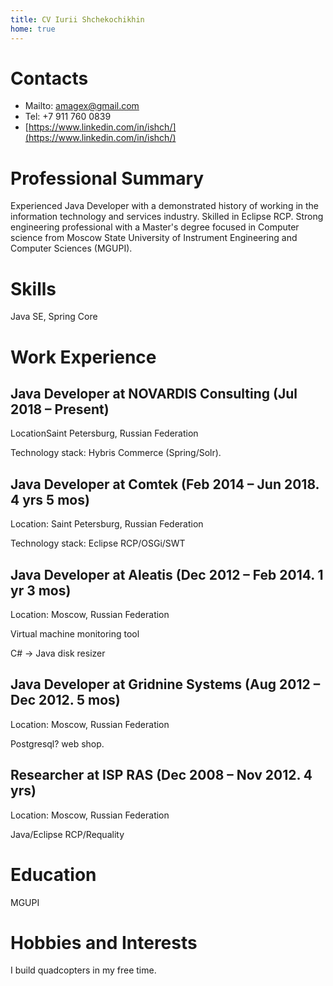 ```yaml
---
title: CV Iurii Shchekochikhin
home: true
---
```


# Contacts

* Mailto: amagex@gmail.com
* Tel: +7 911 760 0839
* [https://www.linkedin.com/in/ishch/](https://www.linkedin.com/in/ishch/)

# Professional Summary

Experienced Java Developer with a demonstrated history of working in the information technology and services industry. Skilled in Eclipse RCP. Strong engineering professional with a Master's degree focused in Computer science from Moscow State University of Instrument Engineering and Computer Sciences (MGUPI). 

# Skills

Java SE, Spring Core

# Work Experience

## Java Developer at NOVARDIS Consulting (Jul 2018 – Present)

LocationSaint Petersburg, Russian Federation

Technology stack: Hybris Commerce (Spring/Solr).

## Java Developer at Comtek (Feb 2014 – Jun 2018. 4 yrs 5 mos)

Location: Saint Petersburg, Russian Federation

Technology stack: Eclipse RCP/OSGi/SWT

## Java Developer at Aleatis (Dec 2012 – Feb 2014. 1 yr 3 mos)

Location: Moscow, Russian Federation

Virtual machine monitoring tool

C# -> Java disk resizer

## Java Developer at Gridnine Systems (Aug 2012 – Dec 2012. 5 mos)

Location: Moscow, Russian Federation

Postgresql? web shop.

## Researcher at ISP RAS (Dec 2008 – Nov 2012. 4 yrs)

Location: Moscow, Russian Federation

Java/Eclipse RCP/Requality

# Education

MGUPI

# Hobbies and Interests

I build quadcopters in my free time.

